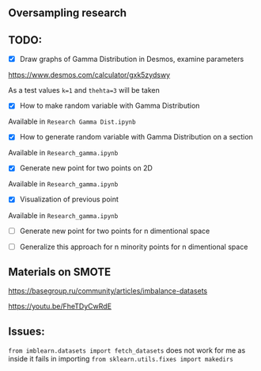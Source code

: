 ## Oversampling research

## TODO:
- [x] Draw graphs of Gamma Distribution in Desmos, examine parameters

https://www.desmos.com/calculator/gxk5zydswy

As a test values `k=1` and `thehta=3` will be taken 

- [x] How to make random variable with Gamma Distribution

Available in `Research Gamma Dist.ipynb`

- [x] How to generate random variable with Gamma Distribution on a section

Available in `Research_gamma.ipynb`

- [x] Generate new point for two points on 2D

Available in `Research_gamma.ipynb`

- [x] Visualization of previous point

Available in `Research_gamma.ipynb`

- [ ] Generate new point for two points for n dimentional space

- [ ] Generalize this approach for n minority points for n dimentional space

## Materials on SMOTE

https://basegroup.ru/community/articles/imbalance-datasets

https://youtu.be/FheTDyCwRdE


## Issues:

`from imblearn.datasets import fetch_datasets` does not work for me as inside it fails in importing `from sklearn.utils.fixes import makedirs`
